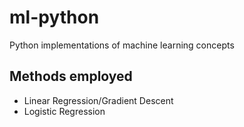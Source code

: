 # ml-python
Python implementations of machine learning concepts

## Methods employed
- Linear Regression/Gradient Descent
- Logistic Regression
